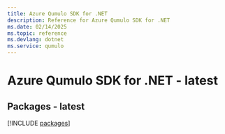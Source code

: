 ```yaml
---
title: Azure Qumulo SDK for .NET
description: Reference for Azure Qumulo SDK for .NET
ms.date: 02/14/2025
ms.topic: reference
ms.devlang: dotnet
ms.service: qumulo
---
```

# Azure Qumulo SDK for .NET - latest
## Packages - latest
[!INCLUDE [packages](qumulo-index.md)]